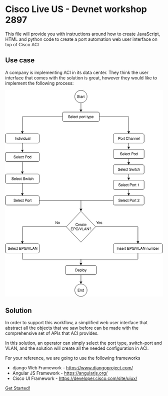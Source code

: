 # Cisco Live US - Devnet workshop 2897
This file will provide you with instructions around how to create JavaScript, HTML and python code to create a 
port automation web user interface on top of Cisco ACI

## Use case

A company is implementing ACI in its data center. They think the user interface that comes with the solution is great, 
however they would like to implement the following process:

![Workflow](lab/images/Port_Workflow_Diagram.png "Port Workflow")

## Solution

In order to support this workflow, a simplified web user interface that abstract all the objects that 
we saw before can be made with the comprehensive set of APIs that ACI provides. 

In this solution, an operator can simply select the port type, switch-port and VLAN, and the solution will create all 
the needed configuration in ACI.

For your reference, we are going to use the following frameworks

* django Web Framework - https://www.djangoproject.com/
* Angular JS Framework - https://angularjs.org/ 
* Cisco UI Framework - https://developer.cisco.com/site/uiux/ 

[Get Started!]
 
[Get Started!]: lab/step1.md
